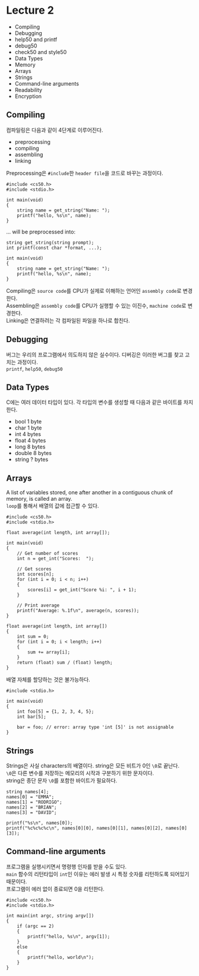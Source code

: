 # Lecture 2
- Compiling
- Debugging
- help50 and printf
- debug50
- check50 and style50
- Data Types
- Memory
- Arrays
- Strings
- Command-line arguments
- Readability
- Encryption

## Compiling
컴파일링은 다음과 같이 4단계로 이루어진다.  
- preprocessing
- compiling
- assembling
- linking

Preprocessing은 `#include`한 `header file`을 코드로 바꾸는 과정이다.  
```
#include <cs50.h>
#include <stdio.h>

int main(void)
{
    string name = get_string("Name: ");
    printf("hello, %s\n", name);
}
```
… will be preprocessed into:
```
string get_string(string prompt);
int printf(const char *format, ...);

int main(void)
{
    string name = get_string("Name: ");
    printf("hello, %s\n", name);
}
```
Compiling은 `source code`를 CPU가 실제로 이해하는 언어인 `assembly code`로 변경한다.  
Assembling은 `assembly code`를 CPU가 실행할 수 있는 이진수, `machine code`로 변경한다.  
Linking은 연결하려는 각 컴파일된 파일을 하나로 합친다.  

## Debugging
버그는 우리의 프로그램에서 의도하지 않은 실수이다. 디버깅은 이러한 버그를 찾고 고치는 과정이다.  
`printf`, `help50`, `debug50`

## Data Types
C에는 여러 데이터 타입이 있다. 각 타입의 변수를 생성할 때 다음과 같은 바이트를 차지한다.  
- bool 1 byte
- char 1 byte
- int 4 bytes
- float 4 bytes
- long 8 bytes
- double 8 bytes
- string ? bytes

## Arrays
A list of variables stored, one after another in a contiguous chunk of memory, is called an array.  
`loop`를 통해서 배열의 값에 접근할 수 있다.
```
#include <cs50.h>
#include <stdio.h>

float average(int length, int array[]);

int main(void)
{
    // Get number of scores
    int n = get_int("Scores:  ");

    // Get scores
    int scores[n];
    for (int i = 0; i < n; i++)
    {
        scores[i] = get_int("Score %i: ", i + 1);
    }

    // Print average
    printf("Average: %.1f\n", average(n, scores));
}

float average(int length, int array[])
{
    int sum = 0;
    for (int i = 0; i < length; i++)
    {
        sum += array[i];
    }
    return (float) sum / (float) length;
}
```
배열 자체를 할당하는 것은 불가능하다.
```
#include <stdio.h>

int main(void)
{
    int foo[5] = {1, 2, 3, 4, 5};
    int bar[5];

    bar = foo; // error: array type 'int [5]' is not assignable
}
```
## Strings
Strings은 사실 characters의 배열이다. string은 모든 비트가 0인 `\0`로 끝난다.  
`\0`은 다른 변수를 저장하는 메모리의 시작과 구분하기 위한 문자이다.  
string은 종단 문자 `\0`를 포함한 바이트가 필요하다. 
```
string names[4];
names[0] = "EMMA";
names[1] = "RODRIGO";
names[2] = "BRIAN";
names[3] = "DAVID";

printf("%s\n", names[0]);
printf("%c%c%c%c\n", names[0][0], names[0][1], names[0][2], names[0][3]);
```

## Command-line arguments
프로그램을 실행시키면서 명령행 인자를 받을 수도 있다.  
`main` 함수의 리턴타입이 `int`인 이유는 에러 발생 시 특정 숫자를 리턴하도록 되어있기 때문이다.  
프로그램이 에러 없이 종료되면 0을 리턴한다.  
```
#include <cs50.h>
#include <stdio.h>

int main(int argc, string argv[])
{
    if (argc == 2)
    {
        printf("hello, %s\n", argv[1]);
    }
    else
    {
        printf("hello, world\n");
    }
}
```
